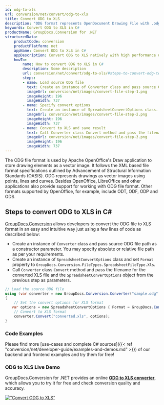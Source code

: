 ```yaml
---
id: odg-to-xls
url: conversion/net/convert/odg-to-xls
title: Convert ODG to XLS
description: "ODG format represents OpenDocument Drawing File with .odg extension. Learn how to convert ODG to XLS file programmatically in C# language using GroupDocs.Conversion for .NET library."
keywords: Convert ODG to XLS in C#
productName: GroupDocs.Conversion for .NET
structuredData:
    productCode: conversion
    productPlatform: net
    appName: Convert ODG to XLS in C#
    appDescription: Convert ODG to XLS natively with high performance using C# language and server side GroupDocs.Conversion for .NET APIs, without the use of any software like Microsoft or Open Office.
    howTo:
        name: How to convert ODG to XLS in C# 
        description: Some description
        url: conversion/net/convert/odg-to-xls/#steps-to-convert-odg-to-xls-in-c
        steps:
        - name: Load source ODG file 
          text: Create an instance of Converter class and pass source ODG file path as a constructor parameter. You may specify absolute or relative file path as per your requirements. 
          imageUrl: conversion/net/images/convert-file-step-1.png
          imageHeight: 196
          imageWidth: 737
        - name: Specify convert options 
          text: Create an instance of SpreadsheetConvertOptions class.
          imageUrl: conversion/net/images/convert-file-step-2.png
          imageHeight: 196
          imageWidth: 737
        - name: Convert to XLS and save result 
          text: Call Converter class Convert method and pass the filename for the converted HTML file and the SpreadsheetConvertOptions object from the previous step as parameters.
          imageUrl: conversion/net/images/convert-file-step-3.png
          imageHeight: 196
          imageWidth: 737
---
```


The ODG file format is used by Apache OpenOffice's Draw application to store drawing elements as a vector image. It follows the XML based file format specifications outlined by Advancement of Structural Information Standards (OASIS). ODG represents drawings as vector images using points, lines and curves. Besides OpenOffice, LibreOffice and other applications also provide support for working with ODG file format. Other formats supported by OpenOffice, for example, include ODT, ODF, ODP and ODS.

## Steps to convert ODG to XLS in C#

[GroupDocs.Conversion](https://products.groupdocs.com/conversion/net) allows developers to convert the ODG file to XLS format in an easy and intuitive way just using a few lines of code as described below:

* Create an instance of `Converter` class and pass source ODG file path as a constructor parameter. You may specify absolute or relative file path as per your requirements. 
* Create an instance of `SpreadsheetConvertOptions` class and set `Format` property to `GroupDocs.Conversion.FileTypes.SpreadsheetFileType.Xls`.
* Call `Converter` class `Convert` method and pass the filename for the converted XLS file and the `SpreadsheetConvertOptions` object from the previous step as parameters.

```csharp
// Load the source ODG file
using (var converter = new GroupDocs.Conversion.Converter("sample.odg"))
{
    // Set the convert options for XLS format
   var options = new SpreadsheetConvertOptions { Format = GroupDocs.Conversion.FileTypes.SpreadsheetFileType.Xls };
    // Convert to XLS format
    converter.Convert("converted.xls", options);
}
```

### Code Examples

Please find more [use-cases and complete C# sources]({{< ref "conversion/net/developer-guide/examples-and-demos.md" >}}) of our backend and frontend examples and try them for free!

### ODG to XLS Live Demo

GroupDocs.Conversion for .NET provides an online [**ODG to XLS converter**](https://products.groupdocs.app/conversion/odg-to-xls), which allows you to try it for free and check conversion quality and accuracy.

[!["Convert ODG to XLS"](conversion/net/images/convert-to-xls/convert-odg-to-xls.png)](https://products.groupdocs.app/conversion/odg-to-xls)